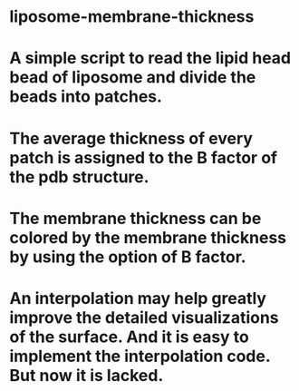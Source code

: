 # liposome-membrane-thickness

# A simple script to read the lipid head bead of liposome and divide the beads into patches. 
# The average thickness of every patch is assigned to the B factor of the pdb structure.
# The membrane thickness can be colored by the membrane thickness by using the option of B factor.


# An interpolation may help greatly improve the detailed visualizations of the surface. And it is easy to implement the interpolation code. But now it is lacked.

